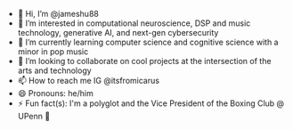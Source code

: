 - 👋 Hi, I’m @jameshu88
- 👀 I’m interested in computational neuroscience, DSP and music technology, generative AI, and next-gen cybersecurity
- 🌱 I’m currently learning computer science and cognitive science with a minor in pop music
- 💞️ I’m looking to collaborate on cool projects at the intersection of the arts and technology
- 📫 How to reach me IG @itsfromicarus
- 😄 Pronouns: he/him
- ⚡ Fun fact(s): I'm a polyglot and the Vice President of the Boxing Club @ UPenn 🥊 

<!---
jameshu88/jameshu88 is a ✨ special ✨ repository because its `README.md` (this file) appears on your GitHub profile.
You can click the Preview link to take a look at your changes.
--->

